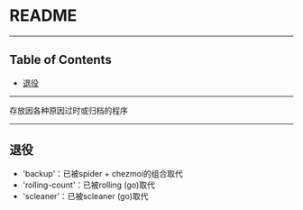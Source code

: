 # README

<!-- File: README.md -->
<!-- Author: YJ -->
<!-- Email: yj1516268@outlook.com -->
<!-- Created Time: 2022-11-03 23:31:12 -->

---

## Table of Contents

<!-- vim-markdown-toc GFM -->

* [退役](#退役)

<!-- vim-markdown-toc -->

---

<!-- Object info -->
存放因各种原因过时或归档的程序

---

## 退役

- 'backup'：已被spider + chezmoi的组合取代
- 'rolling-count'：已被rolling (go)取代
- 'scleaner'：已被scleaner (go)取代
